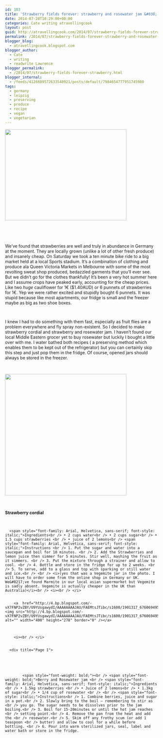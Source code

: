 ```yaml
---
id: 103
title: 'Strawberry fields forever: strawberry and rosewater jam &#038; strawberry cordial'
date: 2014-07-28T10:29:00+00:00
categories: Cate writing atravellingcook
layout: post
guid: http://atravellingcook.com/2014/07/strawberry-fields-forever-strawberry-and-rosewater-jam-strawberry-cordial.html
permalink: /2014/07/strawberry-fields-forever-strawberry-and-rosewater-jam-strawberry-cordial.html
blogger_blog:
  - atravellingcook.blogspot.com
blogger_author:
  - Cate
  - writing
  - readwrite Lawrence
blogger_permalink:
  - /2014/07/strawberry-fields-forever-strawberry.html
blogger_internal:
  - /feeds/4126609572633548921/posts/default/7984654777951745980
tags:
  - germany
  - leipzig
  - preserving
  - produce
  - recipe
  - vegan
  - vegetarian
---
```








  <a  href="http://2.bp.blogspot.com/-QQWApEjGyrY/U9YVFJsZ9UI/AAAAAAAAJAc/-VdOD4XEPMw/s1600/dscn1429.jpg"><img src="http://2.bp.blogspot.com/-QQWApEjGyrY/U9YVFJsZ9UI/AAAAAAAAJAc/-VdOD4XEPMw/s1600/dscn1429.jpg" alt="" width="400" height="300" border="0" /></a>



   



   



  We&#8217;ve found that strawberries are well and truly in abundance in Germany at the moment. They are locally grown (unlike a lot of other fresh produce) and insanely cheap. On Saturday we took a ten minute bike ride to a big market held at a local Sports stadium. It&#8217;s a combination of clothing and produce ala Queen Victoria Markets in Melbourne with some of the most revolting sweat shop produced, bedazzled garments that you&#8217;ll ever see. But we didn&#8217;t go for the clothes thankfully! It&#8217;s been a very hot summer here and I assume crops have peaked early, accounting for the cheap prices. Like two <i>huge </i>cauliflower for 1€ ($1.40AUD) or 6 punnets of strawberries for 1€. Yep we were rather excited and stupidly bought 6 punnets. It was stupid because like most apartments, our fridge is small and the freezer maybe as big as two shoe boxes. 



   



  I knew I had to do something with them fast, especially as fruit flies are a problem everywhere and fly spray non-existent. So I decided to make strawberry cordial and strawberry and rosewater jam. I haven&#8217;t found our local Middle Eastern grocer yet to buy rosewater but luckily I bought a little over with me. I water bathed both recipes ( a preserving method which enables them to be kept out of the refrigerator) but you can certainly skip this step and just pop them in the fridge. Of course, opened jars should always be stored in the freezer. 





   



  <a  href="http://2.bp.blogspot.com/-g58QITRDHWc/U9YTYA1w8rI/AAAAAAAAJAI/EYcwVUWJV4o/s1600/540134_445924418780307_607739161_n.jpg"><img src="http://2.bp.blogspot.com/-g58QITRDHWc/U9YTYA1w8rI/AAAAAAAAJAI/EYcwVUWJV4o/s1600/540134_445924418780307_607739161_n.jpg" alt="" width="400" height="400" border="0" /></a>


<br /> <b><br /> </b><b>Strawberry cordial</b>
  
<br /> 

<div title="Page 1">
  
    
      <span style="font-family: Arial, Helvetica, sans-serif; font-style: italic;">Ingredients<br /> • 2 cups water<br /> • 2 cups sugar<br /> • 1.5 cups strawberries <br /> • juice of 2 lemons<br /> <span style="font-family: Arial, Helvetica, sans-serif; font-style: italic;">Instructions <br /> 1. Put the sugar and water into a saucepan and boil for 10 minutes. <br /> 2. Add the Strawberries and lemon juice then simmer for 5 minutes. Stir well, mashing the fruit as it simmers. <br /> 3. Put the mixture through a strainer and allow to cool. <br /> 4. Bottle and store in the fridge for up to 2 weeks. <br /> 5. To serve, add to a glass and top with sparking or still water and ice.<br /> <br /> <i>(yes that was a Vegemite jar in the photo. I will have to order some from the online shop in Germany or UK. We&#8217;ve found Marmite in our local asian supermarket but Vegemite is sadly absent. Vegemite is actually cheaper in the UK than Australia)</i><br /> <i><br /> </i> 
      
      
        <a  href="http://4.bp.blogspot.com/-vX7FNP2vZBY/U9YUsgawydI/AAAAAAAAJAU/FAEMtsJTibc/s1600/1901317_676069495765797_599644079_n.jpg"><img src="http://4.bp.blogspot.com/-vX7FNP2vZBY/U9YUsgawydI/AAAAAAAAJAU/FAEMtsJTibc/s1600/1901317_676069495765797_599644079_n.jpg" alt="" width="400" height="278" border="0" /></a>
      
      
      
        <i><br /> </i> 
      
      
      <div title="Page 1">
        
        
        
        
          
            <span style="font-weight: bold;"><br /> <span style="font-weight: bold;">Berry and Rosewater jam <br /> <span style="font-family: Arial, Helvetica, sans-serif; font-style: italic;">Ingredients <br /> • 1.5kg strawberries <br /> • Juice of 2 lemons<br /> • 1.3kg of sugar<br /> • 1/4 cup of rosewater <br /> <br /> <span style="font-style: italic;">Instructions<br /> 1. Combine berries, juice and sugar in a pot.<br /> 2. Slowly bring to the boil – remembering to stir as <br /> you go. The sugar needs to be dissolves prior to the jam boiling.<br /> 3. Boil for 15-20minutes or until the hot jam reaches <br /> setting point.<br /> 4. Remove the pan from the heat and add the <br /> rosewater.<br /> 5. Skim off any frothy scum (or add 1 teaspoon <br /> butter) and allow to cool for a while before bottling. <br /> 6. Pour into warm sterilized jars, seal, label and water bath or store in the fridge.
          
        
      
    
  
